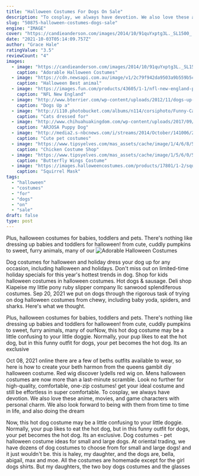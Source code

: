 ```yaml
---
title: "Halloween Costumes For Dogs On Sale"
description: "To cosplay, we always have devotion. We also love these anime, movies, and game characters with personal charm. We also look forward to being with them from time to time in life, and also doing the dream"
slug: "50875-halloween-costumes-dogs-sale"
engine: "IMAGE"
cover: "https://candieanderson.com/images/2014/10/91quYxptg3L._SL1500_.jpg"
date: "2021-10-03T05:14:09.757Z"
author: "Grace Hale"
ratingValue: "3.5"
reviewCount: "4"
images:
  - image: "https://candieanderson.com/images/2014/10/91quYxptg3L._SL1500_.jpg"
    caption: "Adorable Halloween Costumes"
  - image: "https://cdn.newsapi.com.au/image/v1/2c79f942da9503a9b559b5c9ce226db9"
    caption: "Halloween Best animal"
  - image: "https://images.fun.com/products/43605/1-1/nfl-new-england-patriots-premium-pet-jersey.jpg"
    caption: "NFL New England"
  - image: "http://www.bterrier.com/wp-content/uploads/2012/11/dogs-up-a-tree-photos-during-a-sunday-walk-photo1.jpg"
    caption: "Dogs Up a"
  - image: "http://i110.photobucket.com/albums/n114/corsiphoto/Funny-Cats-Costumes-14.jpg?t=1349551148"
    caption: "Cats dressed for"
  - image: "http://www.chihuahuakingdom.com/wp-content/uploads/2017/09/ARJOSA-Puppy-Dog-Pet-Hoodie-Jumpsuit-Pig-Halloween-Costume-Clothes.jpg"
    caption: "ARJOSA Puppy Dog"
  - image: "http://media2.s-nbcnews.com/i/streams/2014/October/141006/2D274906947228-141006_today-pets-costumes-tease-ae.jpg"
    caption: "Cute pet costumes"
  - image: "https://www.tipsyelves.com/mas_assets/cache/image/1/4/6/8/5224.Jpg"
    caption: "Chicken Costume Shop"
  - image: "https://www.tipsyelves.com/mas_assets/cache/image/1/5/6/0/5472/Butterfly-costume04.Jpg"
    caption: "Butterfly Wings Costume"
  - image: "https://images.halloweencostumes.com/products/17801/1-2/squirrel-mask.jpg"
    caption: "Squirrel Mask"
tags:
  - "halloween"
  - "costumes"
  - "for"
  - "dogs"
  - "on"
  - "sale"
draft: false
type: post
---
```


Plus, halloween costumes for babies, toddlers and pets. There's nothing like dressing up babies and toddlers for halloween! from cute, cuddly pumpkins to sweet, furry animals, many of our
![Adorable Halloween Costumes](https://candieanderson.com/images/2014/10/91quYxptg3L._SL1500_.jpg "Adorable Halloween Costumes")

Dog costumes for halloween and holiday dress your dog up for any occasion, including halloween and holidays. Don&#39;t miss out on limited-time holiday specials for this year&#39;s hottest trends in dog. Shop for kids halloween costumes in halloween costumes.  Hot dogs &amp; sausage. Deli shop Kiapeise my little pony ruby slipper company llc sanwood splendiferous costumes. Sep 20, 2021 we put on dogs through the rigorous task of trying on dog halloween costumes from chewy, including baby yoda, spiders, and sharks. Here&#39;s what we thought.
<!--inArticleAds-->

<!--galleryOne-->

Plus, halloween costumes for babies, toddlers and pets. There's nothing like dressing up babies and toddlers for halloween! from cute, cuddly pumpkins to sweet, furry animals, many of ourNow, this hot dog costume may be a little confusing to your little doggie. Normally, your pup likes to eat the hot dog, but in this funny outfit for dogs, your pet becomes the hot dog. Its an exclusive
<!--inArticleAds-->

<!--galleryTwo-->

Oct 08, 2021 online there are a few of beths outfits available to wear, so here is how to create your beth harmon from the queens gambit diy halloween costume. Red wig discover lydells red wig on. Mens halloween costumes are now more than a last-minute scramble. Look no further for high-quality, comfortable, one-zip costumes! get your ideal costume and still be effortless in super comfortable. To cosplay, we always have devotion. We also love these anime, movies, and game characters with personal charm. We also look forward to being with them from time to time in life, and also doing the dream
<!--galleryThree-->

Now, this hot dog costume may be a little confusing to your little doggie. Normally, your pup likes to eat the hot dog, but in this funny outfit for dogs, your pet becomes the hot dog. Its an exclusive. Dog costumes - pet halloween costume ideas for small and large dogs. At oriental trading, we have dozens of dog costumes to choose from for small and large dogs! and it just wouldn't be. this is haley, my daughter, and the dogs are, bella, abigail, max and moe. All the costumes are homemade except for the girl dogs shirts. But my daughters, the two boy dogs costumes and the glasses